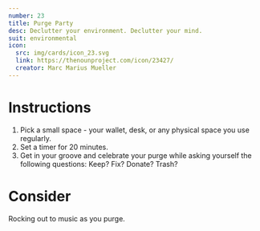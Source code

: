 ```yaml
---
number: 23
title: Purge Party
desc: Declutter your environment. Declutter your mind. 
suit: environmental
icon:
  src: img/cards/icon_23.svg
  link: https://thenounproject.com/icon/23427/
  creator: Marc Marius Mueller
---
```

# Instructions
1. Pick a small space - your wallet, desk, or any physical space you use regularly.
2. Set a timer for 20 minutes.
3. Get in your groove and celebrate your purge while asking yourself the following questions: Keep? Fix? Donate? Trash?

# Consider
Rocking out to music as you purge.